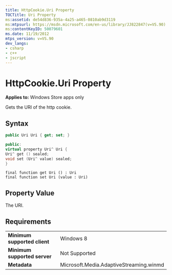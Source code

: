 ```yaml
---
title: HttpCookie.Uri Property
TOCTitle: Uri Property
ms:assetid: de54d836-935a-4a25-a465-0810ab9d3119
ms:mtpsurl: https://msdn.microsoft.com/en-us/library/JJ822847(v=VS.90)
ms:contentKeyID: 50079601
ms.date: 11/19/2012
mtps_version: v=VS.90
dev_langs:
- csharp
- c++
- jscript
---
```


# HttpCookie.Uri Property

**Applies to:** Windows Store apps only

Gets the URI of the http cookie.

## Syntax

``` csharp
public Uri Uri { get; set; }
```

``` c++
public:
virtual property Uri^ Uri {
Uri^ get () sealed;
void set (Uri^ value) sealed;
}
```

``` jscript
final function get Uri () : Uri
final function set Uri (value : Uri)
```

## Property Value

The URI.

## Requirements

|||
|--- |--- |
|**Minimum supported client**|Windows 8|
|**Minimum supported server**|Not Supported|
|**Metadata**|Microsoft.Media.AdaptiveStreaming.winmd|

